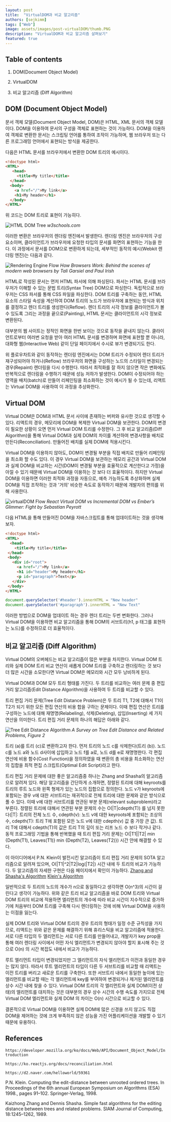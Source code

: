 ```yaml
---
layout: post
title:  "VirtualDOM과 비교 알고리즘"
authors: [sejkimm]
tags: ["Web"]
image: assets/images/post-virtualDOM/thumb.PNG
description: "VirtualDOM과 비교 알고리즘 살펴보기"
featured: true
---
```


## Table of contents

1. DOM(Document Object Model)

2. VirtualDOM

3. 비교 알고리즘 (Diff Algorithm)

## DOM (Document Object Model)

 문서 객체 모델(Document Object Model, DOM)은 HTML, XML 문서의 객체 모델이다. DOM을 이용하여 문서의 구성을 객체로 표현하는 것이 가능하다. DOM을 이용하여 객체로 변환한 문서는 스크립팅 언어를 통하여 조작이 가능하며, 웹 브라우저 또는 다른 프로그래밍 언어에서 표현되는 방식을 제공한다.

다음은 HTML 문서를 브라우저에서 변환한 DOM 트리의 예시이다.

 ```HTML
 <!doctype html> 
 <HTML>
    <head>
      <title>My title</title>
   </head>
   <body>
     <a href="/">My link</a>
     <h1>My header</h1>
   </body>
 </HTML>
 ```

위 코드는 DOM 트리로 표현이 가능히다.

![HTML DOM Tree](../assets/images/post-virtualDOM/HTMLDOMTree.gif)
*w3schools.com*

이러한 변환은 브라우저의 렌더링 엔진에서 발생한다. 렌더링 엔진은 브라우저의 구성 요소이며, 클라이언트가 브라우저에 요청한 타입의 문서를 화면의 표현하는 기능을 한다. 이 과정에서 문서를 DOM으로 변환하게 되는데, 세부적인 동작의 예시(Webkit 렌더링 엔진)는 다음과 같다.

![Rendering Engine Flow](../assets/images/post-virtualDOM/RenderingEngineFlow.png)
*How Browsers Work: Behind the scenes of modern web browsers by Tali Garsiel and Paul Irish*

HTML로 작성된 문서는 먼저 HTML 파서에 의해 파싱된다. 파서는 HTML 문서를 브라우저가 이해할 수 있는 문법 트리(Syntax Tree) DOM으로 파싱한다. 독립적으로 브라우저는 CSS 파서를 통해 CSS 파일을 파싱한다. DOM 트리를 구축하는 동안, HTML 요소의 스타일 속성을 계산하여 DOM 트리의 노드가 브라우저에 표현되는 방식과 위치를 결정하고 렌더 트리를 생성한다(Reflow). 렌더 트리의 시각 정보를 클라이언트가 볼 수 있도록 그리는 과정을 끝으로(Painting), HTML 문서는 클라이언트의 시각 정보로 변환된다.

대부분의 웹 사이트는 정적인 화면을 한번 보이는 것으로 동작을 끝내지 않는다. 클라이언트로부터 여러번 요청을 받아 여러 HTML 문서를 변경하며 화면에 표현할 뿐 아니라, 대화형 웹(Interactive Web) 같이 단일 페이지에서 수시로 뷰가 변경되기도 한다.

위 플로우차트와 같이 동작하는 렌더링 엔진에서는 DOM 트리가 수정되어 렌더 트리가 재구성되어야 하거나(Reflow) 브라우저의 화면을 구성하는 노드의 스타일이 변경되는 경우(Repaint) 렌더링을 다시 수행한다. 따라서 최적화를 잘 하지 않으면 작은 변화에도 반복적으로 렌더링을 수행하기 때문에 성능 저하가 발생한다. DOM이 수정되어야 하는 영역을 배치(batch)로 만들어 리페인팅을 최소화하는 것이 예시가 될 수 있는데, 리액트는 Virtual DOM을 사용하여 이 과정을 추상화한다.

## Virtual DOM

Virtual DOM은 DOM과 HTML 문서 사이에 존재하는 버퍼와 유사한 것으로 생각할 수 있다. 리액트의 경우, 메모리에 DOM을 복제한 Virtual DOM을 보관한다. DOM의 변경이 필요한 상황이 오면 먼저 Virtual DOM 트리를 수정한다. 그 후 비교 알고리즘(Diff Algorithm)을 통해 Virtual DOM과 실제 DOM의 차이를 계산하여 변경사항을 배치로 만든다(Reconciliation). 만들어진 배치를 실제 DOM에 적용시킨다.

Virtual DOM을 이용하지 않아도, DOM이 변경될 부분을 직접 배치로 만들어 리페인팅을 최소화 할 수도 있다. 이 경우 Virtual DOM을 보관하는 메모리 공간과 Virtual DOM과 실제 DOM을 비교하는 시간(DOM이 변경될 부분을 효율적으로 계산한다고 가정)을 아낄 수 있기 때문에 Virtual DOM을 이용하는 것 보다 더 효율적이다. 하지만 Virtual DOM을 이용하면 이러한 최적화 과정을 자동으로, 예측 가능하도록 추상화하며 실제 DOM을 직접 조작하는 것과 '거의' 비슷한 속도로 동작하기 때문에 개발자의 편의를 위해 사용한다.

![virtualDOM Flow](../assets/images/post-virtualDOM/virtualDOM.png)
*React Virtual DOM vs Incremental DOM vs Ember’s Glimmer: Fight by Sebastian Peyrott*

다음 HTML을 통해 만들어진 DOM을 자바스크립트를 통해 업데이트하는 것을 생각해보자.

 ```HTML
<!doctype html> 
<HTML>
   <head>
     <title>My title</title>
  </head>
  <body>
    <div id="root">
      <a href="/">My link</a>
      <h1 id="header">My header</h1>
      <p id="paragraph">Text</p>
    </div>
  </body>
</HTML>
 ```

```javascript
document.querySelector('#header').innerHTML = "New header"
document.querySelector('#paragraph').innerHTML = "New Text"
```

이러한 방법으로 DOM을 업데이트 하는 경우 렌더 트리는 두번 변화한다. 그러나 Virtual DOM을 이용하면 비교 알고리즘을 통해 DOM의 서브트리(h1, p 태그를 표현하는 노드)를 수정하므로 더 효율적이다.

## 비교 알고리즘 (Diff Algorithm)

Virtual DOM의 오버헤드는 비교 알고리즘이 많은 부분을 차지한다. Virtual DOM 트리와 실제 DOM 트리 비교 연산이 새롭게 DOM 트리를 구축하고 렌더링하는 것 보다 더 많은 시간을 소모한다면 Virtual DOM은 메모리와 시간 모두 낭비하게 된다.

Virtual DOM과 DOM 모두 트리 형태를 가진다. 두 트리를 비교하는 여러 문제 중 편집 거리 알고리즘(Edit Distance Algorithm)을 사용하여 두 트리를 비교할 수 있다.

트리 편집 거리 문제(Tree Edit Distance Problem)은 두 트리 T1, T2에 대해서 T1이 T2가 되기 위한 모든 편집 연산의 비용 합을 구하는 문제이다. 이때 편집 연산은 트리를 구성하는 노드에 대해 재명명(Relabeling), 삭제(Deleting), 삽입(Inserting) 세 가지 연산을 의미한다. 트리 편집 거리 문제의 하나의 해답은 아래와 같다.

![Tree Edit Distance Algorithm](../assets/images/post-virtualDOM/TreeEditDistance.png)
*A Survey on Tree Edit Distance and Related Problems, Figure 2*

트리 (a)를 트리 (c)로 변환하고자 한다. 먼저 트리의 노드 c를 삭제한다(트리 (b)). 노드 c를 노드 a와 노드 d사이에 삽입하고 노드 f를 a로, 노드 d를 e로 재명명한다. 각 편집 연산에 비용 함수(Cost Function)을 정의하였을 때 변환의 총 비용을 최소화하는 연산의 집합을 최적 편집 스크립트(Optimal Edit Script)라고 한다.

트리 편집 거리 문제에 대한 좋은 알고리즘중 하나는 Zhang and Shasha의 알고리즘으로 알려져 있다. 해당 알고리즘을 간단하게 소개하면, 정렬된 트리에 대해 keyroots를 트리의 루트 노드와 왼쪽 형제가 있는 노드의 집합으로 정의한다. 노드 v가 keyroots에 포함되는 경우 v에 대한 서브트리는 재귀적으로 전체 트리에 대한 문제와 같은 방식으로 풀 수 있다. 이때 v에 대한 서브트리를 연관된 부분 문제(relevant subproblem)라고 부른다. 정렬된 트리에 대해서 연관된 부분 문제의 수는 O(|T|cdepth(T)) 를 넘지 못한다(|T|: 트리의 전체 노드 수, cdepth(v): 노드 v에 대한 keyroots에 포함되는 조상의 수, cdepth(T): 트리 T에 포함된 모든 노드 v에 대한 cdepth(v) 값 중 가장 큰 값). 트리 T에 대해서 cdepth(T)의 값은 트리 T의 깊이 또는 리프 노드 수 보다 작거나 같다. 동적 프로그래밍 기법을 통해 반복했을 때 트리 편집 거리 문제는 O(|T1||T2| min {Depth(T1), Leaves(T1)} min {Depth(T2), Leaves(T2)}) 시간 안에 해결할 수 있다.

이 아이디어에서 P.N. Klein이 발전시킨 알고리즘이 트리 편집 거리 문제의 SOTA 알고리즘으로 알려져 있으며, O(|T1|^2|T2|log(|T2|) 시간 내에 두 트리의 비교가 가능하다. 두 알고리즘의 자세한 구현은 다음 페이지에서 확인이 가능하다. [Zhang and Shasha's Algorithm](http://www.grantjenks.com/wiki/_media/ideas/simple_fast_algorithms_for_the_editing_distance_between_tree_and_related_problems.pdf) [Klein's Algorithm](http://citeseerx.ist.psu.edu/viewdoc/download;jsessionid=65513FA97EB55AACB6637F9002748C1C?doi=10.1.1.186.5624&rep=rep1&type=pdf)

일반적으로 두 트리의 노드의 개수가 n으로 동일하다고 생각하면 O(n^3)의 시간이 걸린다고 생각이 가능하다. 위와 같은 트리 비교 알고리즘을 바로 DOM 트리와 Virtual DOM 트리의 비교에 적용하면 엘리먼트의 개수에 따라 비교 시간이 지수적으로 증가하기에 처음부터 DOM 트리를 구축해 다시 렌더링하는 것에 비해 Virtual DOM을 사용하는 이점을 잃는다.

실제 DOM 트리와 Virtual DOM 트리의 경우 트리의 형태가 일정 수준 규칙성을 가지므로, 리액트는 위와 같은 문제를 해결하기 위해 휴리스틱을 비교 알고리즘에 적용한다. 서로 다른 타입의 두 엘리먼트는 서로 다른 트리를 만들어내고, 개발자가 key prop을 통해 여러 렌더링 사이에서 어떤 자식 엘리먼트가 변경되지 않아야 할지 표시해 주는 것으로 O(n) 의 시간 복잡도 내에서 비교가 가능하다.

루트 엘리먼트 타입이 변경되었지만 그 엘리먼트의 자식 엘리먼트가 이전과 동일한 경우는 많지 않다. 따라서 루트 엘리먼트의 타입이 다른 두 서브트리를 비교할 때 리액트는 이전 트리를 버리고 새로운 트리를 구축한다. 또한 서브트리 내에서 동일한 높이에 있는 엘리먼트를 비교할 때는 각 엘리먼트에 key를 부여하여 변경되거나 제거된 엘리먼트를 상수 시간 내에 찾을 수 있다. Virtual DOM 트리의 각 엘리먼트와 실제 DOM(이전 상태)의 엘리먼트를 대치하는 것은 대부분의 경우 상수 시간의 수행 속도를 가지므로 전체 Virtual DOM 엘리먼트와 실제 DOM 의 차이는 O(n) 시간으로 비교할 수 있다.

결론적으로 Virtual DOM을 이용하면 실제 DOM에 많은 신경을 쓰지 않고도 직접 DOM을 제어하는 것에 크게 부족하지 않은 성능을 가진 어플리케이션을 개발할 수 있기 때문에 유용하다.

## References

`https://developer.mozilla.org/ko/docs/Web/API/Document_Object_Model/Introduction`

`https://ko.reactjs.org/docs/reconciliation.html`

`https://d2.naver.com/helloworld/59361`

P.N. Klein. Computing the edit-distance between unrooted ordered trees. In Proceedings of the 6th annual European Symposium on Algorithms (ESA) 1998., pages 91–102. Springer-Verlag, 1998.

Kaizhong Zhang and Dennis Shasha. Simple fast algorithms for the editing distance between trees and related problems. SIAM Journal of Computing, 18:1245–1262, 1989.
